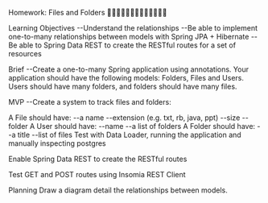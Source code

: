 Homework: Files and Folders
📁📁📁📁📁📁📁📁📁📁📁📁📁

Learning Objectives
--Understand the relationships
--Be able to implement one-to-many relationships between models with Spring JPA + Hibernate
--Be able to Spring Data REST to create the RESTful routes for a set of resources


Brief
--Create a one-to-many Spring application using annotations. Your application should have the following models: Folders, Files and Users. Users should have many folders, and folders should have many files.

MVP
--Create a system to track files and folders:

A File should have:
--a name
--extension (e.g. txt, rb, java, ppt)
--size
--folder
A User should have:
--name
--a list of folders
A Folder should have:
--a title
--list of files
Test with Data Loader, running the application and manually inspecting postgres

Enable Spring Data REST to create the RESTful routes

Test GET and POST routes using Insomia REST Client

Planning
Draw a diagram detail the relationships between models.